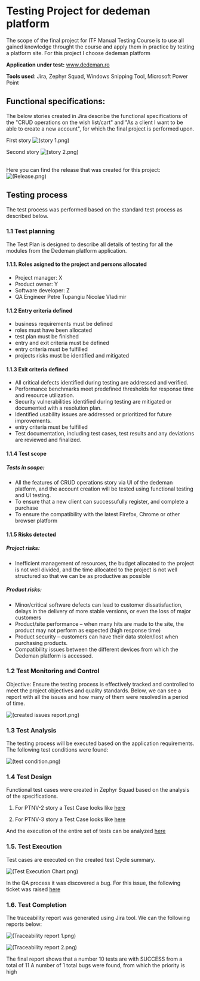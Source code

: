 # Testing Project for **dedeman** platform
The scope of the final project for ITF Manual Testing Course is to use all gained knowledge throught the course and apply them in practice by testing a platform site. For this project I choose dedeman platform

**Application under test:** www.dedeman.ro

**Tools used**: Jira, Zephyr Squad, Windows Snipping Tool, Microsoft Power Point

<h2>Functional specifications:</h2>
The below stories created in Jira describe the functional specifications of the "CRUD operations on the wish list/cart" and "As a client I want to be able to create a new account", for which the final project is performed upon.

First story
![(story 1.png)](/story%201.png)

Second story
![(story 2.png)](/story%202.png)


<br>Here you can find the release that was created for this project:</br>
![(Release.png)](/Release.png)

<h2>Testing process</h2>
The test process was performed based on the standard test process as described below.

<h3>1.1 Test planning</h3>
The Test Plan is designed to describe all details of testing for all the modules from the Dedeman platform application.

<h4>1.1.1. Roles asigned to the project and persons allocated</h4>

<ul>
  <li>Project manager: X </li> 
  <li>Product owner: Y</li>
  <li>Software developer: Z</li>
  <li>QA Engineer Petre Tupangiu Nicolae Vladimir</li>
</ul>

<h4> 1.1.2 Entry criteria defined </h4>
<ul>
  <li>business requirements must be defined </li> 
  <li>roles must have been allocated</li>
  <li>test plan must be finished</li>
  <li>entry and exit criteria must be defined</li>
  <li>entry criteria must be fulfilled</li>
  <li>projects risks must be identified and mitigated</li>
</ul>

<h4> 1.1.3 Exit criteria defined </h4>
<ul>
  <li>All critical defects identified during testing are addressed and verified. </li> 
  <li>Performance benchmarks meet predefined thresholds for response time and resource utilization.</li>
  <li>Security vulnerabilities identified during testing are mitigated or documented with a resolution plan. </li>
  <li>Identified usability issues are addressed or prioritized for future improvements. </li>
  <li>entry criteria must be fulfilled</li>
  <li>Test documentation, including test cases, test results and any deviations are reviewed and finalized. </li>
</ul>

<h4> 1.1.4 Test scope</h4>
<h5> Tests in scope: </h5>

<ul>
  <li>All the features of CRUD operations story via UI of the dedeman platform, and the account creation will be tested using functional testing and UI testing.</li> 
  <li>To ensure that a new client can successufully register, and complete a purchase </li>
  <li>To ensure the compatibility with the latest Firefox, Chrome or other browser platform</li>
</ul>

<h4>1.1.5 Risks detected</h4>
<h5>Project risks:</h5>
<ul> 
  <li>Inefficient management of resources, the budget allocated to the project is not well divided, and the time allocated to the project is not well structured so that we can be as productive as possible</li>
</ul>

<h5> Product risks: </h5>
<ul>
  <li>Minor/critical software defects can lead to customer dissatisfaction, delays in the delivery of more stable versions, or even the loss of major customers </li>
  <li>Product/site performance – when many hits are made to the site, the product may not perform as expected (high response time) </li> 
  <li>Product security – customers can have their data stolen/lost when purchasing products.</li>
  <li>Compatibility issues between the different devices from which the Dedeman platform is accessed.</li>
</ul>

<h3>1.2 Test Monitoring and Control</h3>
Objective: Ensure the testing process is effectively tracked and controlled to meet the project objectives and quality standards. Below, we can see a report with all the issues and how many of them were resolved in a period of time.

![(created issues report.png)](/created%20issues%20report.png)


<h3> 1.3 Test Analysis </h3>
The testing process will be executed based on the application requirements. The following test conditions were found:

![(test condition.png)](/test%20condition.png)


<h3>1.4 Test Design</h3>
Functional test cases were created in Zephyr Squad based on the analysis of the specifications. 

1. For PTNV-2 story a Test Case looks like [here](/CRUD%20operations.pdf)

2. For PTNV-3 story a Test Case looks like [here](/Account%20creation.pdf)

And the execution of the entire set of tests can be analyzed [here](/test%20execution.html)

<h3>1.5. Test Execution </h3>
Test cases are executed on the created test Cycle summary.

![(Test Execution Chart.png)](/Test%20Execution%20Chart.png)

In the QA process it was discovered a bug. For this issue, the following ticket was raised [here](/reported%20bug.pdf)

<h3>1.6. Test Completion </h3>
The traceability report was generated using Jira tool. We can the following reports below:

![(Traceability report 1.png)](/Traceability%20report%201.png)

![(Traceability report 2.png)](/Traceability%20report%202.png)

The final report shows that a number 10 tests are with SUCCESS from a total of 11
A number of 1 total bugs were found, from which the priority is high
